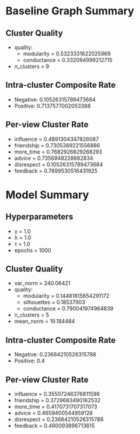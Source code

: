 # Baseline Graph Summary

## Cluster Quality

- quality:
  - modularity = 0.5323331622025969
  - conductance = 0.332094999212715
- n_clusters = 9

## Intra-cluster Composite Rate

- Negative: 0.10526315789473684
- Positive: 0.7137577002053388

## Per-view Cluster Rate

- influence = 0.4891304347826087
- friendship = 0.7305389221556886
- more_time = 0.7682926829268293
- advice = 0.7356948228882834
- disrespect = 0.10526315789473684
- feedback = 0.7699530516431925

# Model Summary

## Hyperparameters

- γ = 1.0
- λ = 1.0
- τ = 1.0
- epochs = 1000

## Cluster Quality

- var_norm = 240.06421
- quality:
  - modularity = 0.14481815654291172
  - silhouettes = 0.18537903
  - conductance = 0.790041974964839
- n_clusters = 5
- mean_norm = 19.184484

## Intra-cluster Composite Rate

- Negative: 0.23684210526315788
- Positive: 0.4

## Per-view Cluster Rate

- influence = 0.35507246376811596
- friendship = 0.3729683490162532
- more_time = 0.4170731707317073
- advice = 0.4659400544959128
- disrespect = 0.23684210526315788
- feedback = 0.460093896713615
